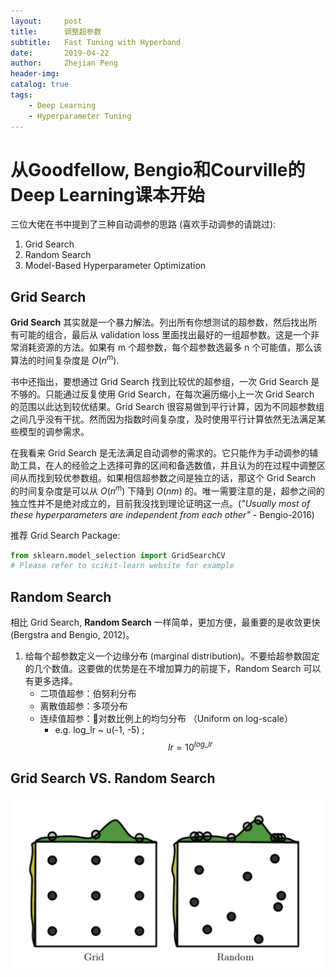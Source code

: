 ```yaml
---
layout:     post
title:      调整超参数
subtitle:   Fast Tuning with Hyperband 
date:       2019-04-22
author:     Zhejian Peng
header-img: 
catalog: true
tags:
    - Deep Learning
    - Hyperparameter Tuning
---
```


<script src='https://cdnjs.cloudflare.com/ajax/libs/mathjax/2.7.5/MathJax.js?config=TeX-MML-AM_CHTML' async></script>

# 从Goodfellow, Bengio和Courville的Deep Learning课本开始

三位大佬在书中提到了三种自动调参的思路 (喜欢手动调参的请跳过):

1. Grid Search
2. Random Search
3. Model-Based Hyperparameter Optimization

## Grid Search
**Grid Search** 其实就是一个暴力解法。列出所有你想测试的超参数，然后找出所有可能的组合，最后从 validation loss 里面找出最好的一组超参数。这是一个非常消耗资源的方法。如果有 m 个超参数，每个超参数选最多 n 个可能值，那么该算法的时间复杂度是 ${O(n^m)}$. 

书中还指出，要想通过 Grid Search 找到比较优的超参组，一次 Grid Search 是不够的。只能通过反复使用 Grid Search，在每次遍历缩小上一次 Grid Search 的范围以此达到较优结果。Grid Search 很容易做到平行计算，因为不同超参数组之间几乎没有干扰。然而因为指数时间复杂度，及时使用平行计算依然无法满足某些模型的调参需求。

在我看来 Grid Search 是无法满足自动调参的需求的。它只能作为手动调参的辅助工具，在人的经验之上选择可靠的区间和备选数值，并且认为的在过程中调整区间从而找到较优参数组。如果相信超参数之间是独立的话，那这个 Grid Search 的时间复杂度是可以从 ${O(n^m)}$ 下降到 ${O(nm)}$ 的。唯一需要注意的是，超参之间的独立性并不是绝对成立的，目前我没找到理论证明这一点。(*"Usually most of these hyperparameters are independent from each other"* - Bengio-2016)

推荐 Grid Search Package: 
```python
from sklearn.model_selection import GridSearchCV
# Please refer to scikit-learn website for example
```

## Random Search
相比 Grid Search, **Random Search** 一样简单，更加方便，最重要的是收敛更快(Bergstra and Bengio, 2012)。
1. 给每个超参数定义一个边缘分布 (marginal distribution)。不要给超参数固定的几个数值。这要做的优势是在不增加算力的前提下，Random Search 可以有更多选择。
    - 二项值超参：伯努利分布
    - 离散值超参：多项分布
    - 连续值超参：对数比例上的均匀分布 （Uniform on log-scale）
        - e.g. log_lr ~ u(-1, -5) ; $${lr = 10^{log\_lr}}$$


## Grid Search VS. Random Search

![](https://raw.githubusercontent.com/JazzikPeng/jazzikpeng.github.io/master/_posts/img/Grid_Random.png)

